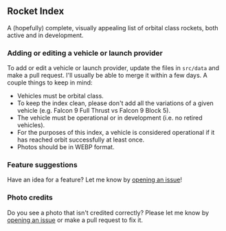 ## Rocket Index

A (hopefully) complete, visually appealing list of orbital class rockets, both active and in development.

### Adding or editing a vehicle or launch provider

To add or edit a vehicle or launch provider, update the files in `src/data` and make a pull request. I'll usually be able to merge it within a few days. A couple things to keep in mind:

- Vehicles must be orbital class.
- To keep the index clean, please don't add all the variations of a given vehicle (e.g. Falcon 9 Full Thrust vs Falcon 9 Block 5).
- The vehicle must be operational or in development (i.e. no retired vehicles).
- For the purposes of this index, a vehicle is considered operational if it has reached orbit successfully at least once.
- Photos should be in WEBP format.

### Feature suggestions

Have an idea for a feature? Let me know by [opening an issue](https://github.com/nielsandriesse/rocket-index/issues)!

### Photo credits

Do you see a photo that isn't credited correctly? Please let me know by [opening an issue](https://github.com/nielsandriesse/rocket-index/issues) or make a pull request to fix it.
